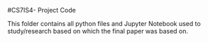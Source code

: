#CS7IS4- Project Code

This folder contains all python files and Jupyter Notebook used to study/research based on which the final paper was based on.
